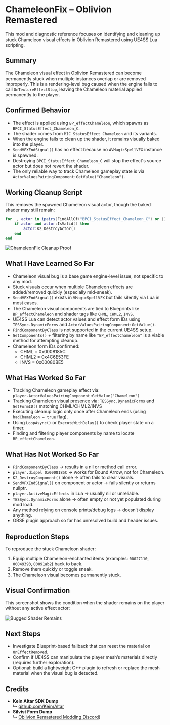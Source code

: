 # ChameleonFix – Oblivion Remastered

This mod and diagnostic reference focuses on identifying and cleaning up stuck Chameleon visual effects in Oblivion Remastered using UE4SS Lua scripting.

## Summary

The Chameleon visual effect in Oblivion Remastered can become permanently stuck when multiple instances overlap or are removed improperly. This is a rendering-level bug caused when the engine fails to call `OnTextureEffectStop`, leaving the Chameleon material applied permanently to the player.

## Confirmed Behavior

- The effect is applied using `BP_effectChameleon`, which spawns as `BPCI_StatusEffect_Chameleon_C`.
- The shader comes from `MIC_StatusEffect_Chameleon` and its variants.
- When the engine fails to clean up the shader, it remains visually baked into the player.
- `SendVFXEndSignal()` has no effect because no `AVMagicSpellVFX` instance is spawned.
- Destroying `BPCI_StatusEffect_Chameleon_C` will stop the effect's source actor but does not revert the shader.
- The only reliable way to track Chameleon gameplay state is via `ActorValuesPairingComponent:GetValue("Chameleon")`.

## Working Cleanup Script

This removes the spawned Chameleon visual actor, though the baked shader may still remain:

```lua
for _, actor in ipairs(FindAllOf("BPCI_StatusEffect_Chameleon_C") or {}) do
    if actor and actor:IsValid() then
        actor:K2_DestroyActor()
    end
end
```
![ChameleonFix Cleanup Proof](https://i.postimg.cc/Y2zrdYP9/Capture.png)

## What I Have Learned So Far

- Chameleon visual bug is a base game engine-level issue, not specific to any mod.
- Stuck visuals occur when multiple Chameleon effects are added/removed quickly (especially mid-sneak).
- `SendVFXEndSignal()` exists in `VMagicSpellVFX` but fails silently via Lua in most cases.
- The Chameleon visual components are tied to Blueprints like `BP_effectChameleon` and shader tags like `CHML`, `CHML2`, `INVS`.
- UE4SS Lua can detect actor values and effect form IDs using `TESSync.DynamicForms` and `ActorValuesPairingComponent:GetValue()`.
- `FindComponentByClass` is not supported in the current UE4SS setup.
- `GetComponents()` + filtering by name like `"BP_effectChameleon"` is a viable method for attempting cleanup.
- Chameleon form IDs confirmed:
  - CHML  = 0x0008185C
  - CHML2 = 0x4C6E53FE
  - INVS  = 0x00080BE5

## What Has Worked So Far

- Tracking Chameleon gameplay effect via:
  `player.ActorValuesPairingComponent:GetValue("Chameleon")`
- Tracking Chameleon visual presence via:
  `TESSync.DynamicForms` and `GetFormID()` matching CHML/CHML2/INVS
- Executing cleanup logic only once after Chameleon ends (using `hadChameleon = true` flag).
- Using `LoopAsync()` or `ExecuteWithDelay()` to check player state on a timer.
- Finding and filtering player components by name to locate `BP_effectChameleon`.

## What Has Not Worked So Far

- `FindComponentByClass` → results in a nil or method call error.
- `player.dispel 0x0008185C` → works for Bound Arrow, not for Chameleon.
- `K2_DestroyComponent()` alone → often fails to clear visuals.
- `SendVFXEndSignal()` on component or actor → fails silently or returns nullptr.
- `player.ActiveMagicEffects` in Lua → usually nil or unreliable.
- `TESSync.DynamicForms` alone → often empty or not yet populated during mod load.
- Any method relying on console prints/debug logs → doesn’t display anything.
- OBSE plugin approach so far has unresolved build and header issues.

## Reproduction Steps

To reproduce the stuck Chameleon shader:
1. Equip multiple Chameleon-enchanted items (examples: `00027110`, `00049393`, `00091ab2`) back to back.
2. Remove them quickly or toggle sneak.
3. The Chameleon visual becomes permanently stuck.

## Visual Confirmation

This screenshot shows the condition when the shader remains on the player without any active effect actor:

![Bugged Shader Remains](https://i.postimg.cc/nVRv6by6/it-does-NOT-trigger-when-you-get-the-bug.png)

## Next Steps

- Investigate Blueprint-based fallback that can reset the material on `OnEffectRemoved`.
- Confirm if UE4SS can manipulate the player mesh’s materials directly (requires further exploration).
- Optional: build a lightweight C++ plugin to refresh or replace the mesh material when the visual bug is detected.

## **Credits**  
* **Kein Altar SDK Dump**  
↳ [github.com/Kein/Altar](https://github.com/Kein/Altar)  
* **Silvist Form Dump**  
↳ [Oblivion Remastered Modding Discord](https://cdn.discordapp.com/attachments/1364374629128339466/1370188992414355466/OblivionRemasteredForms.zip?ex=6825d7b0&is=68248630&hm=d21050da69c00f72d9af9381fe0df1ae626ff8e2f3262fae0977369e081b86b4&))  
